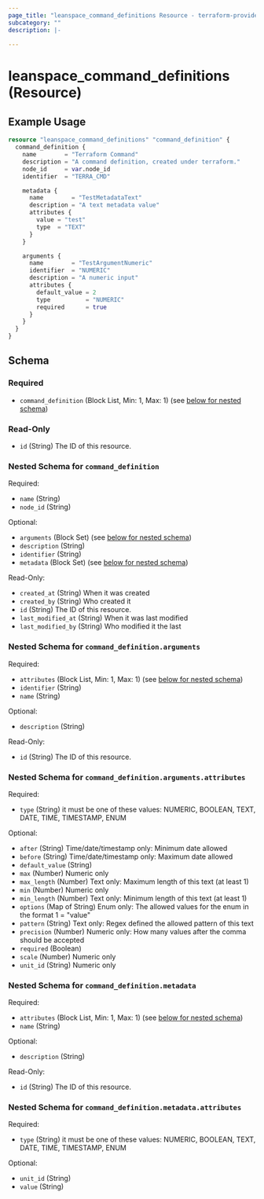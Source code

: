 ```yaml
---
page_title: "leanspace_command_definitions Resource - terraform-provider-leanspace"
subcategory: ""
description: |-
  
---
```


# leanspace_command_definitions (Resource)



## Example Usage

```terraform
resource "leanspace_command_definitions" "command_definition" {
  command_definition {
    name        = "Terraform Command"
    description = "A command definition, created under terraform."
    node_id     = var.node_id
    identifier  = "TERRA_CMD"

    metadata {
      name        = "TestMetadataText"
      description = "A text metadata value"
      attributes {
        value = "test"
        type  = "TEXT"
      }
    }

    arguments {
      name        = "TestArgumentNumeric"
      identifier  = "NUMERIC"
      description = "A numeric input"
      attributes {
        default_value = 2
        type          = "NUMERIC"
        required      = true
      }
    }
  }
}
```

<!-- schema generated by tfplugindocs -->
## Schema

### Required

- `command_definition` (Block List, Min: 1, Max: 1) (see [below for nested schema](#nestedblock--command_definition))

### Read-Only

- `id` (String) The ID of this resource.

<a id="nestedblock--command_definition"></a>
### Nested Schema for `command_definition`

Required:

- `name` (String)
- `node_id` (String)

Optional:

- `arguments` (Block Set) (see [below for nested schema](#nestedblock--command_definition--arguments))
- `description` (String)
- `identifier` (String)
- `metadata` (Block Set) (see [below for nested schema](#nestedblock--command_definition--metadata))

Read-Only:

- `created_at` (String) When it was created
- `created_by` (String) Who created it
- `id` (String) The ID of this resource.
- `last_modified_at` (String) When it was last modified
- `last_modified_by` (String) Who modified it the last

<a id="nestedblock--command_definition--arguments"></a>
### Nested Schema for `command_definition.arguments`

Required:

- `attributes` (Block List, Min: 1, Max: 1) (see [below for nested schema](#nestedblock--command_definition--arguments--attributes))
- `identifier` (String)
- `name` (String)

Optional:

- `description` (String)

Read-Only:

- `id` (String) The ID of this resource.

<a id="nestedblock--command_definition--arguments--attributes"></a>
### Nested Schema for `command_definition.arguments.attributes`

Required:

- `type` (String) it must be one of these values: NUMERIC, BOOLEAN, TEXT, DATE, TIME, TIMESTAMP, ENUM

Optional:

- `after` (String) Time/date/timestamp only: Minimum date allowed
- `before` (String) Time/date/timestamp only: Maximum date allowed
- `default_value` (String)
- `max` (Number) Numeric only
- `max_length` (Number) Text only: Maximum length of this text (at least 1)
- `min` (Number) Numeric only
- `min_length` (Number) Text only: Minimum length of this text (at least 1)
- `options` (Map of String) Enum only: The allowed values for the enum in the format 1 = "value"
- `pattern` (String) Text only: Regex defined the allowed pattern of this text
- `precision` (Number) Numeric only: How many values after the comma should be accepted
- `required` (Boolean)
- `scale` (Number) Numeric only
- `unit_id` (String) Numeric only



<a id="nestedblock--command_definition--metadata"></a>
### Nested Schema for `command_definition.metadata`

Required:

- `attributes` (Block List, Min: 1, Max: 1) (see [below for nested schema](#nestedblock--command_definition--metadata--attributes))
- `name` (String)

Optional:

- `description` (String)

Read-Only:

- `id` (String) The ID of this resource.

<a id="nestedblock--command_definition--metadata--attributes"></a>
### Nested Schema for `command_definition.metadata.attributes`

Required:

- `type` (String) it must be one of these values: NUMERIC, BOOLEAN, TEXT, DATE, TIME, TIMESTAMP, ENUM

Optional:

- `unit_id` (String)
- `value` (String)

